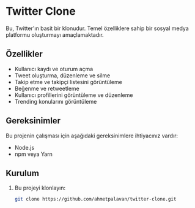 # Twitter Clone

Bu, Twitter'ın basit bir klonudur. Temel özelliklere sahip bir sosyal medya platformu oluşturmayı amaçlamaktadır.

## Özellikler

- Kullanıcı kaydı ve oturum açma
- Tweet oluşturma, düzenleme ve silme
- Takip etme ve takipçi listesini görüntüleme
- Beğenme ve retweetleme
- Kullanıcı profillerini görüntüleme ve düzenleme
- Trending konularını görüntüleme

## Gereksinimler

Bu projenin çalışması için aşağıdaki gereksinimlere ihtiyacınız vardır:

- Node.js
- npm veya Yarn

## Kurulum

1. Bu projeyi klonlayın:

   ```bash
   git clone https://github.com/ahmetpalavan/twitter-clone.git
